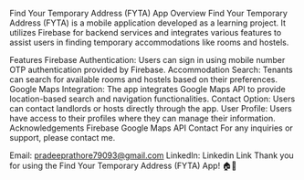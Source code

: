 Find Your Temporary Address (FYTA) App
Overview
Find Your Temporary Address (FYTA) is a mobile application developed as a learning project. It utilizes Firebase for backend services and integrates various features to assist users in finding temporary accommodations like rooms and hostels.

Features
Firebase Authentication: Users can sign in using mobile number OTP authentication provided by Firebase.
Accommodation Search: Tenants can search for available rooms and hostels based on their preferences.
Google Maps Integration: The app integrates Google Maps API to provide location-based search and navigation functionalities.
Contact Option: Users can contact landlords or hosts directly through the app.
User Profile: Users have access to their profiles where they can manage their information.
Acknowledgements
Firebase
Google Maps API
Contact
For any inquiries or support, please contact me.

Email: pradeeprathore79093@gmail.com
LinkedIn: Linkedin Link
Thank you for using the Find Your Temporary Address (FYTA) App! 🏠📱
